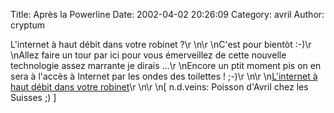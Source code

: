 Title: Après la Powerline
Date: 2002-04-02 20:26:09
Category: avril
Author: cryptum

L'internet à haut débit dans votre robinet ?\r
\n\r
\nC'est pour bientòt :-)\r
\nAllez faire un tour par ici pour vous émerveillez de cette nouvelle technologie assez marrante je dirais ...\r
\nEncore un ptit moment pis on en sera à l'accès à Internet par les ondes des toilettes ! ;-)\r
\n\r
\n[L'internet à haut débit dans votre robinet](http://www.tsr.ch/TSR/TSRwelcome.html?siteSect=5010&sid=1088388)\r
\n\r
\n[ n.d.veins: Poisson d'Avril chez les Suisses ;) ]